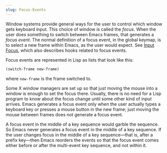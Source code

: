 ```yaml
---
slug: Focus-Events
---
```


Window systems provide general ways for the user to control which window gets keyboard input. This choice of window is called the *focus*. When the user does something to switch between Emacs frames, that generates a *focus event*. The normal definition of a focus event, in the global keymap, is to select a new frame within Emacs, as the user would expect. See [Input Focus](/docs/elisp/Input-Focus), which also describes hooks related to focus events.

Focus events are represented in Lisp as lists that look like this:

```lisp
(switch-frame new-frame)
```

where `new-frame` is the frame switched to.

Some X window managers are set up so that just moving the mouse into a window is enough to set the focus there. Usually, there is no need for a Lisp program to know about the focus change until some other kind of input arrives. Emacs generates a focus event only when the user actually types a keyboard key or presses a mouse button in the new frame; just moving the mouse between frames does not generate a focus event.

A focus event in the middle of a key sequence would garble the sequence. So Emacs never generates a focus event in the middle of a key sequence. If the user changes focus in the middle of a key sequence—that is, after a prefix key—then Emacs reorders the events so that the focus event comes either before or after the multi-event key sequence, and not within it.
